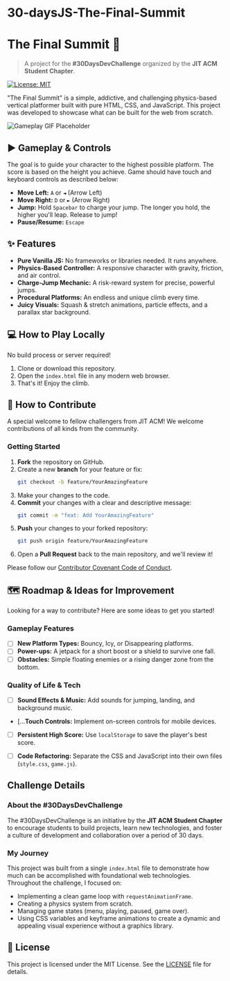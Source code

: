 # 30-daysJS-The-Final-Summit
# The Final Summit 🚀

> A project for the **#30DaysDevChallenge** organized by the **JIT ACM Student Chapter**.

[![License: MIT](https://img.shields.io/badge/License-MIT-yellow.svg)](https://opensource.org/licenses/MIT)

"The Final Summit" is a simple, addictive, and challenging physics-based vertical platformer built with pure HTML, CSS, and JavaScript. This project was developed to showcase what can be built for the web from scratch.

![Gameplay GIF Placeholder](https://user-images.githubusercontent.com/10113869/203649068-0a486a47-3a68-4a53-8181-e24c3116a309.png)


## ► Gameplay & Controls

The goal is to guide your character to the highest possible platform. The score is based on the height you achieve.
Game should have touch and keyboard controls as described below:
* **Move Left:** `A` or `◄` (Arrow Left)
* **Move Right:** `D` or `►` (Arrow Right)
* **Jump:** Hold `Spacebar` to charge your jump. The longer you hold, the higher you'll leap. Release to jump!
* **Pause/Resume:** `Escape`

## ✨ Features

* **Pure Vanilla JS:** No frameworks or libraries needed. It runs anywhere.
* **Physics-Based Controller:** A responsive character with gravity, friction, and air control.
* **Charge-Jump Mechanic:** A risk-reward system for precise, powerful jumps.
* **Procedural Platforms:** An endless and unique climb every time.
* **Juicy Visuals:** Squash & stretch animations, particle effects, and a parallax star background.

## 💻 How to Play Locally

No build process or server required!

1.  Clone or download this repository.
2.  Open the `index.html` file in any modern web browser.
3.  That's it! Enjoy the climb.

## 🤝 How to Contribute

A special welcome to fellow challengers from JIT ACM! We welcome contributions of all kinds from the community.

### Getting Started

1.  **Fork** the repository on GitHub.
2.  Create a new **branch** for your feature or fix:
    ```bash
    git checkout -b feature/YourAmazingFeature
    ```
3.  Make your changes to the code.
4.  **Commit** your changes with a clear and descriptive message:
    ```bash
    git commit -m "feat: Add YourAmazingFeature"
    ```
5.  **Push** your changes to your forked repository:
    ```bash
    git push origin feature/YourAmazingFeature
    ```
6.  Open a **Pull Request** back to the main repository, and we'll review it!

Please follow our [Contributor Covenant Code of Conduct](https://www.contributor-covenant.org/version/2/1/code_of_conduct/).

## 🗺️ Roadmap & Ideas for Improvement

Looking for a way to contribute? Here are some ideas to get you started!

### Gameplay Features
* [ ] **New Platform Types:** Bouncy, Icy, or Disappearing platforms.
* [ ] **Power-ups:** A jetpack for a short boost or a shield to survive one fall.
* [ ] **Obstacles:** Simple floating enemies or a rising danger zone from the bottom.

### Quality of Life & Tech
* [ ] **Sound Effects & Music:** Add sounds for jumping, landing, and background music.
* [...**Touch Controls:** Implement on-screen controls for mobile devices.
* [ ] **Persistent High Score:** Use `localStorage` to save the player's best score.
* [ ] **Code Refactoring:** Separate the CSS and JavaScript into their own files (`style.css`, `game.js`).


##  Challenge Details

### About the #30DaysDevChallenge

The #30DaysDevChallenge is an initiative by the **JIT ACM Student Chapter** to encourage students to build projects, learn new technologies, and foster a culture of development and collaboration over a period of 30 days.

### My Journey

This project was built from a single `index.html` file to demonstrate how much can be accomplished with foundational web technologies. Throughout the challenge, I focused on:
* Implementing a clean game loop with `requestAnimationFrame`.
* Creating a physics system from scratch.
* Managing game states (menu, playing, paused, game over).
* Using CSS variables and keyframe animations to create a dynamic and appealing visual experience without a graphics library.


## 📜 License

This project is licensed under the MIT License. See the [LICENSE](LICENSE) file for details.
